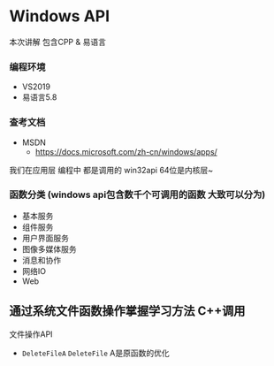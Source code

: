 # Windows API

本次讲解 包含CPP & 易语言 
### 编程环境
- VS2019
- 易语言5.8

### 查考文档
- MSDN
    - https://docs.microsoft.com/zh-cn/windows/apps/

我们在应用层  编程中 都是调用的  win32api
64位是内核层~

### 函数分类 (windows api包含数千个可调用的函数  大致可以分为)
- 基本服务
- 组件服务
- 用户界面服务
- 图像多媒体服务
- 消息和协作
- 网络IO
- Web

## 通过系统文件函数操作掌握学习方法 C++调用
文件操作API
- `DeleteFileA` `DeleteFile` A是原函数的优化 

